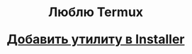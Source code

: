 <h1 align="center">Люблю Termux


</p>
</p>
</p>
</p></p>
</p>
</p>

</p>
</p>
</p>
</p>
</p>

[Добавить утилиту в Installer](https://forms.gle/vMHny8Yp24HQZqLV9)

